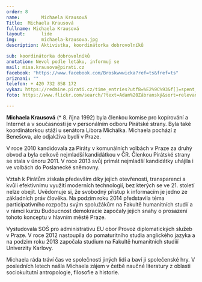 ```yaml
---
order: 8
name:        Michaela Krausová
Title:	Michaela Krausová
fullname: Michaela Krausová
layout:      lide
img:         michaela-krausova.jpg
description: Aktivistka, koordinátorka dobrovolníků

sub: koordinátorka dobrovolníků
anotation: Nevol podle letáku, informuj se
mail: misa.krausova@pirati.cz
facebook: "https://www.facebook.com/Broskwwwicka?ref=ts&fref=ts"
priznani: ""
telefon: + 420 732 858 172
vykaz: https://redmine.pirati.cz/time_entries?utf8=%E2%9C%93&f[]=spent_on&op[spent_on]=*&f[]=user_id&op[user_id]=%3D&v[user_id][]=7&f[]=&c[]=project&c[]=spent_on&c[]=user&c[]=activity&c[]=issue&c[]=comments&c[]=hours
foto: https://www.flickr.com/search/?text=Adam%20Zábranský&sort=relevance&user_id=68741528%40N03

---
```


**Michaela Krausová** (* 8. října 1992) byla členkou komise pro kopírování a Internet a v současnosti je v personálním odboru Pirátské strany. Byla také koordinátorkou stáží u senátora Libora Michálka. Michaela pochází z Benešova, ale odjakživa bydlí v Praze.

V roce 2010 kandidovala za Piráty v komunálních volbách v Praze za druhý obvod a byla celkově nejmladší kandidátkou v ČR. Členkou Pirátské strany se stala v únoru 2011. V roce 2013 svůj primát nejmladší kandidátky uhájila i ve volbách do Poslanecké sněmovny.

Vztah k Pirátům získala především díky jejich otevřenosti, transparenci a kvůli efektivnímu využití moderních technologií, bez kterých se ve 21. století nelze obejít. Uvědomuje si, že svobodný přístup k informacím je jedno ze základních práv člověka. Na podzim roku 2014 představila téma participativního rozpočtu svým spolužákům na Fakultě humanitních studií a v rámci kurzu Budoucnost demokracie započaly jejich snahy o prosazení tohoto konceptu v hlavním městě Praze.

Vystudovala SOŠ pro administrativu EU obor Provoz diplomatických služeb v Praze. V roce 2012 nastoupila do pomaturitního studia anglického jazyka a na podzim roku 2013 započala studium na Fakultě humanitních studiíí Univerzity Karlovy.

Michaela ráda tráví čas ve společnosti jiných lidí a baví ji společenské hry. V posledních letech našla Michaela zájem v četbě naučné literatury z oblasti sociokultutní antropologie, filosofie a historie.
